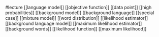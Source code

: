 #lecture
[[language model]]
[[objective function]]
[[data point]]
[[high probabilities]]
[[background model]]
[[background language]]
[[special case]]
[[mixture model]]
[[word distribution]]
[[likelihood estimator]]
[[background language model]]
[[maximum likelihood estimator]]
[[background words]]
[[likelihood function]]
[[maximum likelihood]]
